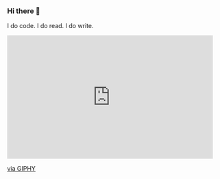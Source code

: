 ### Hi there 👋
I do code. I do read. I do write.
<iframe src="https://giphy.com/embed/PiQejEf31116URju4V" width="480" height="288" frameBorder="0" class="giphy-embed" allowFullScreen></iframe><p><a href="https://giphy.com/gifs/memecandy-PiQejEf31116URju4V">via GIPHY</a></p>



<!--
**kitavimo/kitavimo** is a ✨ _special_ ✨ repository because its `README.md` (this file) appears on your GitHub profile.

Here are some ideas to get you started:

- 🔭 I’m currently working on ...
- 🌱 I’m currently learning ...
- 👯 I’m looking to collaborate on ...
- 🤔 I’m looking for help with ...
- 💬 Ask me about ...
- 📫 How to reach me: ...
- 😄 Pronouns: ...
- ⚡ Fun fact: ...
⚡ Fun fact: I'm not fun at parties.
-->

